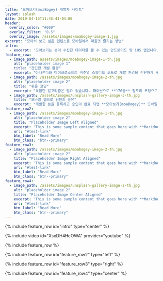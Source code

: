 ```yaml
---
title: "모아보기(moaBogey) 개발자 사이트"
layout: splash
date: 2019-04-15T11:48:41-04:00
header:
  overlay_color: "#000"
  overlay_filter: "0.5"
  overlay_image: /assets/images/moabogey-image-1.jpg
excerpt: "모아서 보고 싶은 컨텐츠를 모바일에서 마음껏 즐기는 방법"
intro: 
  - excerpt: '모아보기는 봇이 수집한 데이터를 볼 수 있는 안드로이드 및 iOS 앱입니다. 여러분이 개발한 봇은 데이터를 수집하여 모아보기 앱을 통해서 보여지게 됩니다. 누구나 쉽게 봇을 개발하고 등록할 수 있습니다. 아래의 10분만에 봇 개발하기 동영상을 참조하세요.                                                                                                                                                                                                                                                            '
feature_row:
  - image_path: assets/images/moabogey-image-1-th.jpg
    alt: "placeholder image 1"
    title: "간단한 개발 환경"
    excerpt: "아나콘다와 마이크로소프트 비주얼 스튜디오 코드로 개발 환경을 간단하게 구축할 수 있습니다. 그리고 이 모든 것이 **공짜**입니다."
  - image_path: /assets/images/moabogey-image-2-th.jpg
    alt: "placeholder image 2"
    title: "쉬운 코딩"
    excerpt: "복잡한 알고리즘은 필요 없습니다. 파이썬으로 **170줄** 정도의 코딩으로 봇을 만들 수 있습니다."
  - image_path: /assets/images/unsplash-gallery-image-3-th.jpg
    title: "모바일 앱으로 컨텐츠 공유"
    excerpt: "개발한 봇을 등록하고 승인이 완료 되면 **모아보기(moaBogey)** 모바일 앱을 통해서 누구나 컨텐츠를 감상할 수 있습니다."
feature_row2:
  - image_path: /assets/images/moabogey-image-1-th.jpg
    alt: "placeholder image 2"
    title: "Placeholder Image Left Aligned"
    excerpt: 'This is some sample content that goes here with **Markdown** formatting. Left aligned with `type="left"`'
    url: "#test-link"
    btn_label: "Read More"
    btn_class: "btn--primary"
feature_row3:
  - image_path: /assets/images/moabogey-image-2-th.jpg
    alt: "placeholder image 2"
    title: "Placeholder Image Right Aligned"
    excerpt: 'This is some sample content that goes here with **Markdown** formatting. Right aligned with `type="right"`'
    url: "#test-link"
    btn_label: "Read More"
    btn_class: "btn--primary"
feature_row4:
  - image_path: /assets/images/unsplash-gallery-image-2-th.jpg
    alt: "placeholder image 2"
    title: "Placeholder Image Center Aligned"
    excerpt: 'This is some sample content that goes here with **Markdown** formatting. Centered with `type="center"`'
    url: "#test-link"
    btn_label: "Read More"
    btn_class: "btn--primary"
---
```


{% include feature_row id="intro" type="center" %}

{% include video id="XsxDH4HcOWA" provider="youtube" %}

{% include feature_row %}

{% include feature_row id="feature_row2" type="left" %}

{% include feature_row id="feature_row3" type="right" %}

{% include feature_row id="feature_row4" type="center" %}
